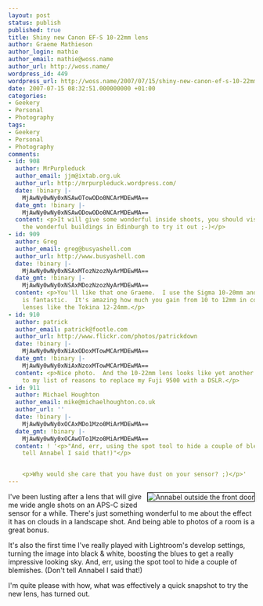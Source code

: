 ```yaml
---
layout: post
status: publish
published: true
title: Shiny new Canon EF-S 10-22mm lens
author: Graeme Mathieson
author_login: mathie
author_email: mathie@woss.name
author_url: http://woss.name/
wordpress_id: 449
wordpress_url: http://woss.name/2007/07/15/shiny-new-canon-ef-s-10-22mm-lens/
date: 2007-07-15 08:32:51.000000000 +01:00
categories:
- Geekery
- Personal
- Photography
tags:
- Geekery
- Personal
- Photography
comments:
- id: 908
  author: MrPurpleduck
  author_email: jjm@ixtab.org.uk
  author_url: http://mrpurpleduck.wordpress.com/
  date: !binary |-
    MjAwNy0wNy0xNSAwOTowODo0NCArMDEwMA==
  date_gmt: !binary |-
    MjAwNy0wNy0xNSAwODowODo0NCArMDEwMA==
  content: <p>It will give some wonderful inside shoots, you should visit some of
    the wonderful buildings in Edinburgh to try it out ;-)</p>
- id: 909
  author: Greg
  author_email: greg@busyashell.com
  author_url: http://www.busyashell.com
  date: !binary |-
    MjAwNy0wNy0xNSAxMTozNzozNyArMDEwMA==
  date_gmt: !binary |-
    MjAwNy0wNy0xNSAxMDozNzozNyArMDEwMA==
  content: <p>You'll like that one Graeme.  I use the Sigma 10-20mm and the range
    is fantastic.  It's amazing how much you gain from 10 to 12mm in comarison to
    lenses like the Tokina 12-24mm.</p>
- id: 910
  author: patrick
  author_email: patrick@footle.com
  author_url: http://www.flickr.com/photos/patrickdown
  date: !binary |-
    MjAwNy0wNy0xNiAxODoxMTowMCArMDEwMA==
  date_gmt: !binary |-
    MjAwNy0wNy0xNiAxNzoxMTowMCArMDEwMA==
  content: <p>Nice photo.  And the 10-22mm lens looks like yet another one to add
    to my list of reasons to replace my Fuji 9500 with a DSLR.</p>
- id: 911
  author: Michael Houghton
  author_email: mike@michaelhoughton.co.uk
  author_url: ''
  date: !binary |-
    MjAwNy0wNy0xOCAxMDo1Mzo0MiArMDEwMA==
  date_gmt: !binary |-
    MjAwNy0wNy0xOCAwOTo1Mzo0MiArMDEwMA==
  content: ! '<p>"And, err, using the spot tool to hide a couple of blemishes.  (Donâ€™t
    tell Annabel I said that!)"</p>


    <p>Why would she care that you have dust on your sensor? ;)</p>'
---
```

<a href="http://www.flickr.com/photos/mathie/809557741/" title="Annabel outside the front door"><img src="http://farm2.static.flickr.com/1412/809557741_9586f8e0ac_m.jpg" alt="Annabel outside the front door" class="alignright" style="border: solid 1px #000000; float: right;" /></a>I've been lusting after a lens that will give me wide angle shots on an APS-C sized sensor for a while.  There's just something wonderful to me about the effect it has on clouds in a landscape shot.  And being able to photos of a room is a great bonus.

It's also the first time I've really played with Lightroom's develop settings, turning the image into black & white, boosting the blues to get a really impressive looking sky.  And, err, using the spot tool to hide a couple of blemishes. (Don't tell Annabel I said that!)

I'm quite please with how, what was effectively a quick snapshot to try the new lens, has turned out.

